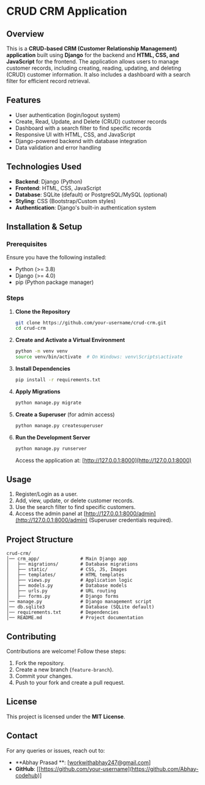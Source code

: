 # CRUD CRM Application

## Overview
This is a **CRUD-based CRM (Customer Relationship Management) application** built using **Django** for the backend and **HTML, CSS, and JavaScript** for the frontend. The application allows users to manage customer records, including creating, reading, updating, and deleting (CRUD) customer information. It also includes a dashboard with a search filter for efficient record retrieval.

## Features
- User authentication (login/logout system)
- Create, Read, Update, and Delete (CRUD) customer records
- Dashboard with a search filter to find specific records
- Responsive UI with HTML, CSS, and JavaScript
- Django-powered backend with database integration
- Data validation and error handling

## Technologies Used
- **Backend**: Django (Python)
- **Frontend**: HTML, CSS, JavaScript
- **Database**: SQLite (default) or PostgreSQL/MySQL (optional)
- **Styling**: CSS (Bootstrap/Custom styles)
- **Authentication**: Django's built-in authentication system

## Installation & Setup
### Prerequisites
Ensure you have the following installed:
- Python (>= 3.8)
- Django (>= 4.0)
- pip (Python package manager)

### Steps
1. **Clone the Repository**
   ```bash
   git clone https://github.com/your-username/crud-crm.git
   cd crud-crm
   ```
2. **Create and Activate a Virtual Environment**
   ```bash
   python -m venv venv
   source venv/bin/activate  # On Windows: venv\Scripts\activate
   ```
3. **Install Dependencies**
   ```bash
   pip install -r requirements.txt
   ```
4. **Apply Migrations**
   ```bash
   python manage.py migrate
   ```
5. **Create a Superuser** (for admin access)
   ```bash
   python manage.py createsuperuser
   ```
6. **Run the Development Server**
   ```bash
   python manage.py runserver
   ```
   Access the application at: [http://127.0.0.1:8000](http://127.0.0.1:8000)

## Usage
1. Register/Login as a user.
2. Add, view, update, or delete customer records.
3. Use the search filter to find specific customers.
4. Access the admin panel at [http://127.0.0.1:8000/admin](http://127.0.0.1:8000/admin) (Superuser credentials required).

## Project Structure
```
crud-crm/
│── crm_app/               # Main Django app
│   ├── migrations/        # Database migrations
│   ├── static/            # CSS, JS, Images
│   ├── templates/         # HTML templates
│   ├── views.py           # Application logic
│   ├── models.py          # Database models
│   ├── urls.py            # URL routing
│   ├── forms.py           # Django forms
│── manage.py              # Django management script
│── db.sqlite3             # Database (SQLite default)
│── requirements.txt       # Dependencies
│── README.md              # Project documentation
```

## Contributing
Contributions are welcome! Follow these steps:
1. Fork the repository.
2. Create a new branch (`feature-branch`).
3. Commit your changes.
4. Push to your fork and create a pull request.

## License
This project is licensed under the **MIT License**.

## Contact
For any queries or issues, reach out to:
- **Abhay Prasad **: [workwithabhay247@gmail.com]
- **GitHub**: [[https://github.com/your-username](https://github.com/Abhay-codehub)]

